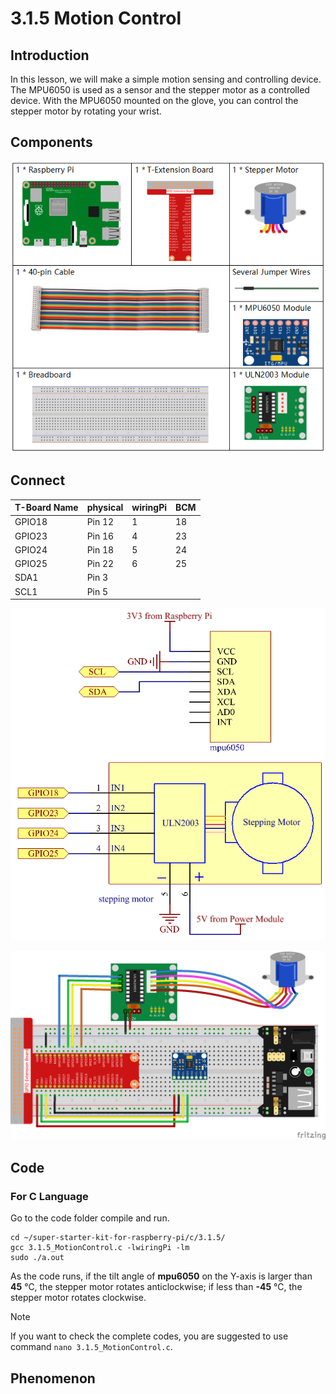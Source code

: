 

# 3.1.5 Motion Control

## Introduction

In this lesson, we will make a simple motion sensing and controlling device. The MPU6050 is used as a sensor and the stepper motor as a controlled device. With the MPU6050 mounted on the glove, you can control the stepper motor by rotating your wrist.

## Components

![](./img/list_Motion_Control.png)

## Connect

| T-Board Name | physical | wiringPi | BCM  |
| ------------ | -------- | -------- | ---- |
| GPIO18       | Pin 12   | 1        | 18   |
| GPIO23       | Pin 16   | 4        | 23   |
| GPIO24       | Pin 18   | 5        | 24   |
| GPIO25       | Pin 22   | 6        | 25   |
| SDA1         | Pin 3    |          |      |
| SCL1         | Pin 5    |          |      |

![](./img/Schematic_three_one6.png)

![](./img/image251.png)

## Code

### For  C  Language

Go to the code folder compile and run.

```
cd ~/super-starter-kit-for-raspberry-pi/c/3.1.5/
gcc 3.1.5_MotionControl.c -lwiringPi -lm
sudo ./a.out
```
As the code runs, if the tilt angle of **mpu6050** on the Y-axis is larger than **45** ℃, the stepper motor rotates anticlockwise; if less than **-45** ℃, the stepper motor rotates clockwise.
> [!NOTE]
>
> If you want to check the complete codes, you are suggested to use command `nano 3.1.5_MotionControl.c`.

## Phenomenon

